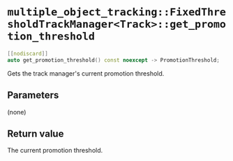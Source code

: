 # `multiple_object_tracking::FixedThresholdTrackManager<Track>::get_promotion_threshold`

```cpp
[[nodiscard]]
auto get_promotion_threshold() const noexcept -> PromotionThreshold;
```

Gets the track manager's current promotion threshold.

## Parameters

(none)

## Return value

The current promotion threshold.
